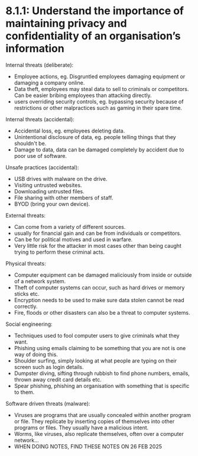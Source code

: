 # 8.1.1: Understand the importance of maintaining privacy and confidentiality of an organisation’s information

Internal threats (deliberate):
- Employee actions, eg. Disgruntled employees damaging equipment or damaging a company online.
- Data theft, employees may steal data to sell to criminals or competitors. Can be easier bribing employees than attacking directly.
- users overriding security controls, eg. bypassing security because of restrictions or other malpractices such as gaming in their spare time.

Internal threats (accidental):
- Accidental loss, eg. employees deleting data.
- Unintentional disclosure of data, eg. people telling things that they shouldn't be.
- Damage to data, data can be damaged completely by accident due to poor use of software.

Unsafe practices (accidental):
- USB drives with malware on the drive.
- Visiting untrusted websites.
- Downloading untrusted files.
- File sharing with other members of staff.
- BYOD (bring your own device).

External threats:
- Can come from a variety of different sources.
- usually for financial gain and can be from individuals or competitors.
- Can be for political motives and used in warfare.
- Very little risk for the attacker in most cases other than being caught trying to perform these criminal acts.

Physical threats:
- Computer equipment can be damaged maliciously from inside or outside of a network system.
- Theft of computer systems can occur, such as hard drives or memory sticks etc.
- Encryption needs to be used to make sure data stolen cannot be read correctly.
- Fire, floods or other disasters can also be a threat to computer systems.

Social engineering:
- Techniques used to fool computer users to give criminals what they want.
- Phishing using emails claiming to be something that you are not is one way of doing this.
- Shoulder surfing, simply looking at what people are typing on their screen such as login details.
- Dumpster diving, sifting through rubbish to find phone numbers, emails, thrown away credit card details etc.
- Spear phishing, phishing an organisation with something that is specific to them.

Software driven threats (malware):
- Viruses are programs that are usually concealed within another program or file. They replicate by inserting copies of themselves into other programs or files. They usually have a malicious intent.
- Worms, like viruses, also replicate themselves, often over a computer network...
- WHEN DOING NOTES, FIND THESE NOTES ON 26 FEB 2025

